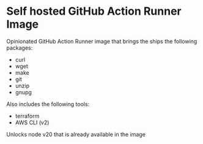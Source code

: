 # Self hosted GitHub Action Runner Image

Opinionated GitHub Action Runner image that brings the ships the following packages:
* curl 
* wget 
* make 
* git 
* unzip 
* gnupg

Also includes the following tools:
* terraform
* AWS CLI (v2)

Unlocks node v20 that is already available in the image
